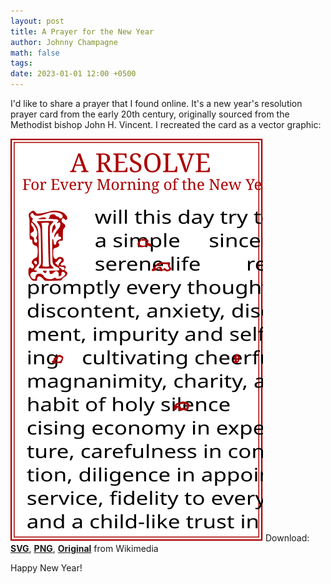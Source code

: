 ```yaml
---
layout: post
title: A Prayer for the New Year
author: Johnny Champagne
math: false
tags:
date: 2023-01-01 12:00 +0500
---
```


I'd like to share a prayer that I found online. It's a new year's resolution prayer card from the early 20th century, originally sourced from the Methodist bishop John H. Vincent. I recreated the card as a vector graphic:

![New Year Prayer](/assets/2023-01-01-a-prayer-for-the-new-year/new-year-prayer.svg)
Download: [**SVG**](/assets/2023-01-01-a-prayer-for-the-new-year/new-year-prayer.svg), 
[**PNG**](/assets/2023-01-01-a-prayer-for-the-new-year/new-year-prayer.png), [**Original**](https://commons.wikimedia.org/wiki/File:Postcards2CardsNewYearsResolution1915.jpg#/media/File:Postcards2CardsNewYearsResolution1915.jpg) from Wikimedia

Happy New Year!